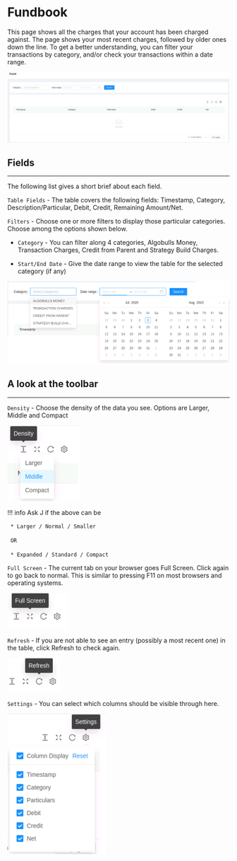# Fundbook

This page shows all the charges that your account has been charged against. The page shows your most recent charges, followed by older ones down the line. To get a better understanding, you can filter your transactions by category, and/or check your transactions within a date range.

![Fundbook](imgs/fundbook-1.png)

## Fields
---
The following list gives a short brief about each field.

`Table Fields` - The table covers the following fields: Timestamp, Category, Description/Particular, Debit, Credit, Remaining Amount/Net.

`Filters` - Choose one or more filters to display those particular categories. Choose among the options shown below.

* `Category` - You can filter along 4 categories, Algobulls Money, Transaction Charges, Credit from Parent and Strategy Build Charges.

* `Start/End Date` - Give the date range to view the table for the selected category (if any)

![Filters](imgs/fundbook-2.png)

## A look at the toolbar
---

`Density` - Choose the density of the data you see. Options are Larger, Middle and Compact

![Filters](imgs/toolbar-1.png)

!!! info
    Ask J if the above can be
    
     * Larger / Normal / Smaller
     
     OR
     
     * Expanded / Standard / Compact 

`Full Screen` - The current tab on your browser goes Full Screen. Click again to go back to normal. This is similar to pressing F11 on most browsers and operating systems.

![Filters](imgs/toolbar-2.png)

`Refresh` - If you are not able to see an entry (possibly a most recent one) in the table, click Refresh to check again. 

![Filters](imgs/toolbar-3.png)

`Settings` - You can select which columns should be visible through here. 

![Filters](imgs/toolbar-4.png)